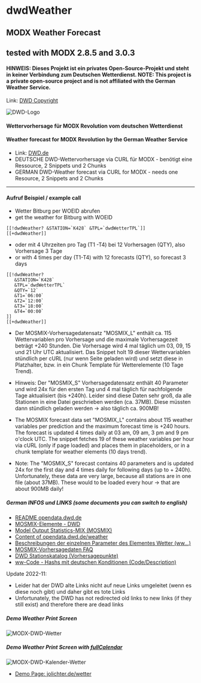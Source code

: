 # dwdWeather
## MODX Weather Forecast
## tested with MODX 2.8.5 and 3.0.3

#### HINWEIS: Dieses Projekt ist ein privates Open-Source-Projekt und steht in keiner Verbindung zum Deutschen Wetterdienst. NOTE: This project is a private open-source project and is not affiliated with the German Weather Service.

Link: [DWD Copyright](https://www.dwd.de/DE/service/copyright/copyright_node.html)

![DWD-Logo](https://github.com/jolichter/dwdWeather/assets/1485851/d3542dc3-29e2-477b-b5bc-c033eefeadd9)

#### Wettervorhersage für MODX Revolution vom deutschen Wetterdienst
#### Weather forecast for MODX Revolution by the German Weather Service
- Link: [DWD.de](https://www.dwd.de/)
- DEUTSCHE DWD-Wettervorhersage via CURL für MODX - benötigt eine Ressource, 2 Snippets und 2 Chunks
- GERMAN DWD-Weather forecast via CURL for MODX - needs one Resource, 2 Snippets and 2 Chunks

---

#### Aufruf Beispiel / example call

- Wetter Bitburg per WOEID abrufen
- get the weather for Bitburg with WOEID

```
[[!dwdWeather? &STATION=`K428` &TPL=`dwdWetterTPL`]]
[[+dwdWeather]]
```

- oder mit 4 Uhrzeiten pro Tag (T1 -T4) bei 12 Vorhersagen (QTY), also Vorhersage 3 Tage
- or with 4 times per day (T1-T4) with 12 forecasts (QTY), so forecast 3 days
```
[[!dwdWeather?
   &STATION=`K428`
   &TPL=`dwdWetterTPL`
   &QTY=`12`
   &T1=`06:00`
   &T2=`12:00`
   &T3=`18:00`
   &T4=`00:00`
]]
[[+dwdWeather]]
```

- Der MOSMIX-Vorhersagedatensatz "MOSMIX_L" enthält ca. 115 Wettervariablen pro Vorhersage und die maximale Vorhersagezeit beträgt +240 Stunden. Die Vorhersage wird 4 mal täglich um 03, 09, 15 und 21 Uhr UTC aktualisiert. Das Snippet holt 19 dieser Wettervariablen stündlich per cURL (nur wenn Seite geladen wird) und setzt diese in Platzhalter, bzw. in ein Chunk Template für Wetterelemente (10 Tage Trend).

- Hinweis: Der "MOSMIX_S" Vorhersagedatensatz enthält 40 Parameter und wird 24x für den ersten Tag und 4 mal täglich für nachfolgende Tage aktualisiert (bis +240h). Leider sind diese Daten sehr groß, da alle Stationen in eine Datei geschrieben werden (ca. 37MB). Diese müssten dann stündlich geladen werden -> also täglich ca. 900MB!

- The MOSMIX forecast data set "MOSMIX_L" contains about 115 weather variables per prediction and the maximum forecast time is +240 hours. The forecast is updated 4 times daily at 03 am, 09 am, 3 pm and 9 pm o'clock UTC. The snippet fetches 19 of these weather variables per hour via cURL (only if page loaded) and places them in placeholders, or in a chunk template for weather elements (10 days trend).

- Note: The "MOSMIX_S" forecast contains 40 parameters and is updated 24x for the first day and 4 times daily for following days (up to + 240h). Unfortunately, these data are very large, because all stations are in one file (about 37MB). These would to be loaded every hour -> that are about 900MB daily!

##### German INFOS und LINKS (some documents you can switch to english)
- [README opendata.dwd.de](https://opendata.dwd.de/README.txt)
- [MOSMIX-Elemente - DWD](https://www.dwd.de/DE/leistungen/opendata/help/schluessel_datenformate/kml/mosmix_elemente_pdf)
- [Model Output Statistics-MIX (MOSMIX)](https://www.dwd.de/DE/leistungen/met_verfahren_mosmix/met_verfahren_mosmix.html)
- [Content of opendata.dwd.de/weather](https://www.dwd.de/DE/leistungen/opendata/help/inhalt_allgemein/opendata_content_de_en_pdf)
- [Beschreibungen der einzelnen Parameter des Elementes Wetter (ww...)](https://www.dwd.de/DE/leistungen/opendata/help/schluessel_datenformate/kml/mosmix_element_weather_xls.html)
- [MOSMIX-Vorhersagedaten FAQ](https://rcccm.dwd.de/DE/leistungen/met_verfahren_mosmix/faq/faq_mosmix_node.html)
- [DWD Stationskatalog (Vorhersagepunkte)](https://www.dwd.de/DE/leistungen/met_verfahren_mosmix/mosmix_stationskatalog.cfg?view=nasPublication&nn=16102)
- [ww-Code - Hashs mit deutschen Konditionen (Code/Description)](https://wetterkanal.kachelmannwetter.com/was-ist-der-ww-code-in-der-meteorologie/)

Update 2022-11:
- Leider hat der DWD alte Links nicht auf neue Links umgeleitet (wenn es diese noch gibt) und daher gibt es tote Links
- Unfortunately, the DWD has not redirected old links to new links (if they still exist) and therefore there are dead links

##### Demo Weather Print Screen
![MODX-DWD-Wetter](wetterDWD.jpg)
##### Demo Weather Print Screen with [fullCalendar](https://fullcalendar.io/)
![MODX-DWD-Kalender-Wetter](wetterKalenderDWD.jpg)
- [Demo Page: jolichter.de/wetter](https://jolichter.de/wetter/)
